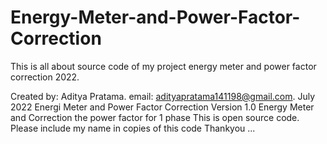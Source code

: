 # Energy-Meter-and-Power-Factor-Correction
This is all about source code of my project energy meter and power factor correction 2022.

Created by: Aditya Pratama. email: adityapratama141198@gmail.com. July 2022
Energi Meter and Power Factor Correction Version 1.0
Energy Meter and Correction the power factor for 1 phase
This is open source code. Please include my name in copies of this code
Thankyou ...
